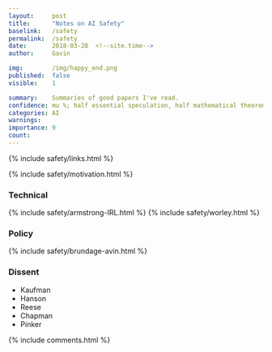 ```yaml
---
layout:     post
title:      "Notes on AI Safety"
baselink:   /safety
permalink:  /safety
date:       2018-03-28  <!--site.time-->
author:     Gavin

img:        /img/happy_end.png
published:	false
visible: 	1

summary:    Summaries of good papers I've read.
confidence:	mu %; half essential speculation, half mathematical theorems.
categories: AI
warnings:	
importance: 9
count:		
---
```


{%		include safety/links.html				%}


{%	include safety/motivation.html 			%}


<div class="accordion">

<h3>Technical</h3>
<div>
	{%	include safety/armstrong-IRL.html 		%}
	{%	include safety/worley.html		%}
</div>


<h3>Policy</h3>
<div>
	{%	include safety/brundage-avin.html		%}

</div>

<h3>Dissent</h3>
<div>
	<ul>
		<li>Kaufman</li>
		<li>Hanson</li>
		<li>Reese</li>
		<li>Chapman</li>
		<li>Pinker</li>
</div>

</div>



{%  include comments.html %}